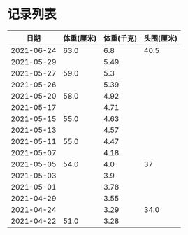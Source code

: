 # 记录列表

| 日期       | 体重(厘米) | 体重(千克) | 头围(厘米) |
| ---------- | ---------- | ---------- | ---------- |
| 2021-06-24 | 63.0       | 6.8        | 40.5       |
| 2021-05-29 |            | 5.49       |            |
| 2021-05-27 | 59.0       | 5.3        |            |
| 2021-05-26 |            | 5.39       |            |
| 2021-05-20 | 58.0       | 4.92       |            |
| 2021-05-17 |            | 4.71       |            |
| 2021-05-15 | 55.0       | 4.63       |            |
| 2021-05-13 |            | 4.57       |            |
| 2021-05-11 | 55.0       | 4.47       |            |
| 2021-05-07 |            | 4.18       |            |
| 2021-05-05 | 54.0       | 4.0        | 37         |
| 2021-05-03 |            | 3.9        |            |
| 2021-05-01 |            | 3.78       |            |
| 2021-04-29 |            | 3.55       |            |
| 2021-04-24 |            | 3.29       | 34.0       |
| 2021-04-22 | 51.0       | 3.28       |            |
